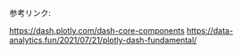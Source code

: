 参考リンク:

https://dash.plotly.com/dash-core-components
https://data-analytics.fun/2021/07/21/plotly-dash-fundamental/